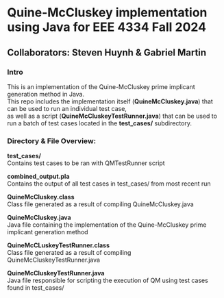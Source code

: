 # **Quine-McCluskey implementation using Java for EEE 4334 Fall 2024**  
## **Collaborators**: Steven Huynh & Gabriel Martin  
### **Intro**  
This is an implementation of the Quine-McCluskey prime implicant generation method in Java.  
This repo includes the implementation itself (**QuineMcCluskey.java**) that can be used to run an individual test case,  
as well as a script (**QuineMcCluskeyTestRunner.java**) that can be used to run a batch of test cases located in the **test_cases/** subdirectory.

### **Directory & File Overview**:  
**test_cases/**  
Contains test cases to be ran with QMTestRunner script  

**combined_output.pla**  
Contains the output of all test cases in test_cases/ from most recent run  

**QuineMcCluskey.class**  
Class file generated as a result of compiling QuineMcCluskey.java  

**QuineMcCluskey.java**  
Java file containing the implementation of the Quine-McCluskey prime implicant generation method  

**QuineMcCLuskeyTestRunner.class**  
Class file generated as a result of compiling QuineMcCluskeyTestRunner.java  

**QuineMcCluskeyTestRunner.java**  
Java file responsible for scripting the execution of QM using test cases found in test_cases/  
